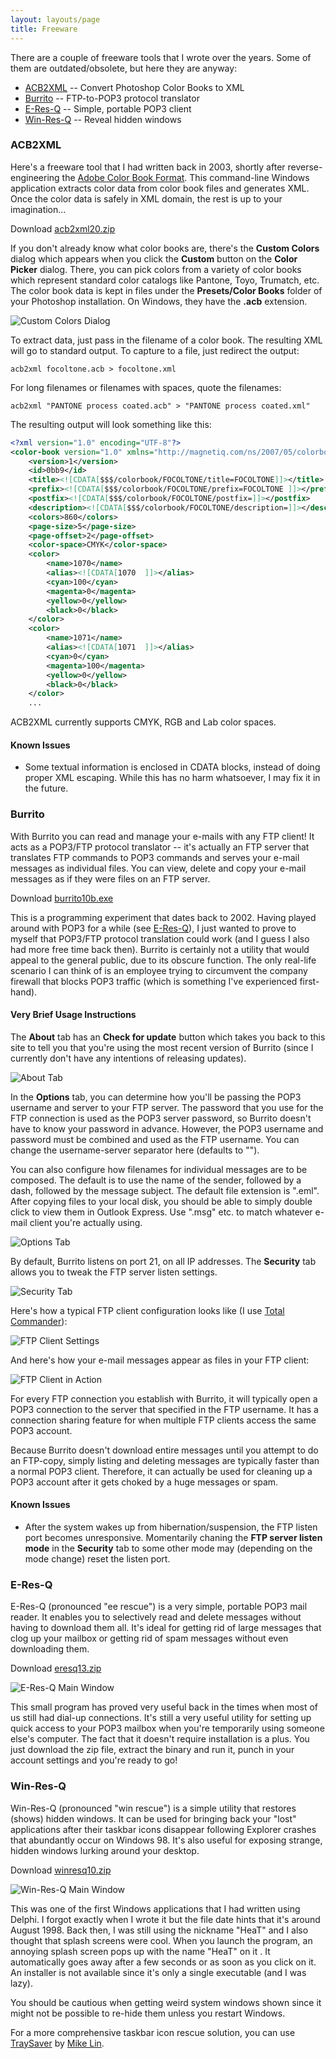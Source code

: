 ```yaml
---
layout: layouts/page
title: Freeware
---
```


There are a couple of freeware tools that I wrote over the years. Some of them are outdated/obsolete, but here they are anyway:

- [ACB2XML](#acb2xml) -- Convert Photoshop Color Books to XML
- [Burrito](#burrito) -- FTP-to-POP3 protocol translator
- [E-Res-Q](#e-res-q) -- Simple, portable POP3 client
- [Win-Res-Q](#win-res-q) -- Reveal hidden windows

### ACB2XML

Here's a freeware tool that I had written back in 2003, shortly after reverse-engineering the [Adobe Color Book Format](/pages/acb-spec). This command-line Windows application extracts color data from color book files and generates XML. Once the color data is safely in XML domain, the rest is up to your imagination...

Download [acb2xml20.zip](https://github.com/atesgoral/acb2xml/releases/download/v2.0/acb2xml20.zip)

If you don't already know what color books are, there's the **Custom Colors** dialog which appears when you click the **Custom** button on the **Color Picker** dialog. There, you can pick colors from a variety of color books which represent standard color catalogs like Pantone, Toyo, Trumatch, etc. The color book data is kept in files under the **Presets/Color Books** folder of your Photoshop installation. On Windows, they have the **.acb** extension.

<p class="center">
  <img src="i/custom_colors.jpg" alt="Custom Colors Dialog">
</p>

To extract data, just pass in the filename of a color book. The resulting XML will go to standard output. To capture to a file, just redirect the output:

```shell
acb2xml focoltone.acb > focoltone.xml
```

For long filenames or filenames with spaces, quote the filenames:

```shell
acb2xml "PANTONE process coated.acb" > "PANTONE process coated.xml"
```

The resulting output will look something like this:

```xml
<?xml version="1.0" encoding="UTF-8"?>
<color-book version="1.0" xmlns="http://magnetiq.com/ns/2007/05/colorbook">
    <version>1</version>
    <id>0bb9</id>
    <title><![CDATA[$$$/colorbook/FOCOLTONE/title=FOCOLTONE]]></title>
    <prefix><![CDATA[$$$/colorbook/FOCOLTONE/prefix=FOCOLTONE ]]></prefix>
    <postfix><![CDATA[$$$/colorbook/FOCOLTONE/postfix=]]></postfix>
    <description><![CDATA[$$$/colorbook/FOCOLTONE/description=]]></description>
    <colors>860</colors>
    <page-size>5</page-size>
    <page-offset>2</page-offset>
    <color-space>CMYK</color-space>
    <color>
        <name>1070</name>
        <alias><![CDATA[1070  ]]></alias>
        <cyan>100</cyan>
        <magenta>0</magenta>
        <yellow>0</yellow>
        <black>0</black>
    </color>
    <color>
        <name>1071</name>
        <alias><![CDATA[1071  ]]></alias>
        <cyan>0</cyan>
        <magenta>100</magenta>
        <yellow>0</yellow>
        <black>0</black>
    </color>
    ...
```

ACB2XML currently supports CMYK, RGB and Lab color spaces.

#### Known Issues

- Some textual information is enclosed in CDATA blocks, instead of doing proper XML escaping. While this has no harm whatsoever, I may fix it in the future.

### Burrito

With Burrito you can read and manage your e-mails with any FTP client! It acts as a POP3/FTP protocol translator -- it's actually an FTP server that translates FTP commands to POP3 commands and serves your e-mail messages as individual files. You can view, delete and copy your e-mail messages as if they were files on an FTP server.

Download [burrito10b.exe](https://github.com/atesgoral/burrito/releases/download/v1.0b/burrito10b.exe)

This is a programming experiment that dates back to 2002. Having played around with POP3 for a while (see [E-Res-Q](#e-res-q)), I just wanted to prove to myself that POP3/FTP protocol translation could work (and I guess I also had more free time back then). Burrito is certainly not a utility that would appeal to the general public, due to its obscure function. The only real-life scenario I can think of is an employee trying to circumvent the company firewall that blocks POP3 traffic (which is something I've experienced first-hand).

#### Very Brief Usage Instructions

The **About** tab has an **Check for update** button which takes you back to this site to tell you that you're using the most recent version of Burrito (since I currently don't have any intentions of releasing updates).

<p class="center">
  <img src="i/burrito_idle.jpg" alt="About Tab">
</p>

In the **Options** tab, you can determine how you'll be passing the POP3 username and server to your FTP server. The password that you use for the FTP connection is used as the POP3 server password, so Burrito doesn't have to know your password in advance. However, the POP3 username and password must be combined and used as the FTP username. You can change the username-server separator here (defaults to "\").

You can also configure how filenames for individual messages are to be composed. The default is to use the name of the sender, followed by a dash, followed by the message subject. The default file extension is ".eml". After copying files to your local disk, you should be able to simply double click to view them in Outlook Express. Use ".msg" etc. to match whatever e-mail client you're actually using.

<p class="center">
  <img src="i/burrito_options.jpg" alt="Options Tab">
</p>

By default, Burrito listens on port 21, on all IP addresses. The **Security** tab allows you to tweak the FTP server listen settings.

<p class="center">
  <img src="i/burrito_security.jpg" alt="Security Tab">
</p>

Here's how a typical FTP client configuration looks like (I use [Total Commander](https://www.ghisler.com/)):

<p class="center">
  <img src="i/burrito_ftpsettings.jpg" alt="FTP Client Settings">
</p>

And here's how your e-mail messages appear as files in your FTP client:

<p class="center">
  <img src="i/burrito_ftpaction.jpg" alt="FTP Client in Action">
</p>

For every FTP connection you establish with Burrito, it will typically open a POP3 connection to the server that specified in the FTP username. It has a connection sharing feature for when multiple FTP clients access the same POP3 account.

Because Burrito doesn't download entire messages until you attempt to do an FTP-copy, simply listing and deleting messages are typically faster than a normal POP3 client. Therefore, it can actually be used for cleaning up a POP3 account after it gets choked by a huge messages or spam.

#### Known Issues

- After the system wakes up from hibernation/suspension, the FTP listen port becomes unresponsive. Momentarily chaning the **FTP server listen mode** in the **Security** tab to some other mode may (depending on the mode change) reset the listen port.

### E-Res-Q

E-Res-Q (pronounced "ee rescue") is a very simple, portable POP3 mail reader. It enables you to selectively read and delete messages without having to download them all. It's ideal for getting rid of large messages that clog up your mailbox or getting rid of spam messages without even downloading them.

Download [eresq13.zip](https://github.com/atesgoral/e-res-q/releases/download/v1.3/eresq13.zip)

<p class="center">
  <img src="i/e-res-q-ss.jpg" alt="E-Res-Q Main Window">
</p>

This small program has proved very useful back in the times when most of us still had dial-up connections. It's still a very useful utility for setting up quick access to your POP3 mailbox when you're temporarily using someone else's computer. The fact that it doesn't require installation is a plus. You just download the zip file, extract the binary and run it, punch in your account settings and you're ready to go!

### Win-Res-Q

Win-Res-Q (pronounced "win rescue") is a simple utility that restores (shows) hidden windows. It can be used for bringing back your "lost" applications after their taskbar icons disappear following Explorer crashes that abundantly occur on Windows 98. It's also useful for exposing strange, hidden windows lurking around your desktop.

Download [winresq10.zip](https://github.com/atesgoral/win-res-q/releases/download/v1.0/winresq10.zip)

<p class="center">
  <img src="i/win-res-q-ss.gif" alt="Win-Res-Q Main Window">
</p>

This was one of the first Windows applications that I had written using Delphi. I forgot exactly when I wrote it but the file date hints that it's around August 1998. Back then, I was still using the nickname "HeaT" and I also thought that splash screens were cool. When you launch the program, an annoying splash screen pops up with the name "HeaT" on it . It automatically goes away after a few seconds or as soon as you click on it. An installer is not available since it's only a single executable (and I was lazy).

You should be cautious when getting weird system windows shown since it might not be possible to re-hide them unless you restart Windows.

For a more comprehensive taskbar icon rescue solution, you can use [TraySaver](http://www.mlin.net/TraySaver.shtml) by [Mike Lin](http://www.mlin.net/).
